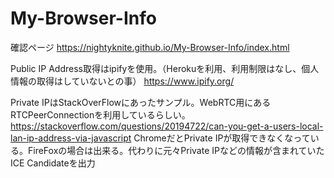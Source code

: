 # My-Browser-Info

確認ページ
https://nightyknite.github.io/My-Browser-Info/index.html

Public IP Address取得はipifyを使用。（Herokuを利用、利用制限はなし、個人情報の取得はしていないとの事）
https://www.ipify.org/

Private IPはStackOverFlowにあったサンプル。WebRTC用にあるRTCPeerConnectionを利用しているらしい。
https://stackoverflow.com/questions/20194722/can-you-get-a-users-local-lan-ip-address-via-javascript
ChromeだとPrivate IPが取得できなくなっている。FireFoxの場合は出来る。代わりに元々Private IPなどの情報が含まれていたICE Candidateを出力


